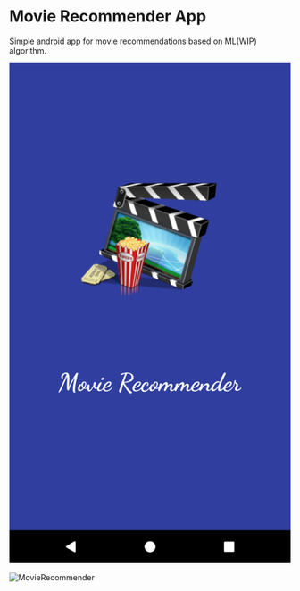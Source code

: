 # Movie Recommender App
Simple android app for movie recommendations based on ML(WIP) algorithm.

![MovieRecommender](/public/device-2017-02-12-012350.png?raw=true "MovieRecommender")

![MovieRecommender](/public/device-2017-02-12-012423?raw=true "MovieRecommender")
